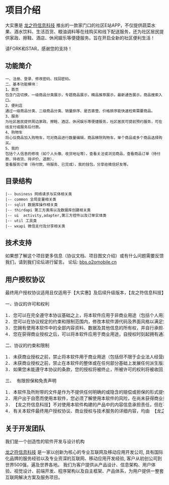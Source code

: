 项目介绍
================

大实惠是 [龙之符信息科技](http://www.geek-zoo.com) 推出的一款家门口的社区E站APP，不仅提供蔬菜水果、酒水饮料、生活百货、粮油调料等在线购买和线下配送服务，还为社区居民提供家政、擦鞋、酒店、休闲娱乐等便捷服务。旨在开启全新的社区便利生活！

请FORK和STAR，感谢您的支持！

## 功能简介

```
一、注册、登录、修改密码、找回密码。
二、基本功能模块：
1、首页
包含门店切换，一级商品分类展示，专题商品展示，精品推荐展示，最新通告展示，商品搜索入口。
2、便利店
通过一级商品分类、二级商品分类、销量排序、是否直营、价格排序能快速检索需要商品。
3、服务
为社区居民提供周边家政、擦鞋、酒店、休闲娱乐等便捷服务，社区居民可提前预约服务，可在线支付或服务后付款。
4、购物车
将心仪商品加入购物车，可对商品进行数量编辑，商品移除购物车，单个商品或多个商品选择购买。
5、我的
包括个人信息的修改（如个人头像、收货地址等），查看关注或浏览商品，查看商品订单（待付款、待收货、待评价、退款），
查看服务订单（待付款、待服务、已完成），我的钱包，分享给微信好友等。
```

## 目录结构

```
|-- business 网络请求与实体相关类
|-- common 全局变量相关类
|-- sqlit 数据库操作相关类
|-- thirdapi 第三方类库以及数据库创建相关类
|-- ui  activity,adapter,第三方控件以及订单实体类
|-- util 工具类
|-- wxapi 微信支付及分享相关类
```

## 技术支持
如果想了解这个项目更多信息（协议文档、项目图文介绍）或有什么问题需要反馈我们，请到我们论坛进行留言。
论坛: [bbs.o2omobile.cn](http://bbs.o2omobile.cn)


## 用户授权协议

<pre>
最终用户授权协议适用且仅适用于【大实惠】及后续升级版本，【龙之符信息科技】 团队拥有对本授权协议的最终解释权。

一、协议的许可和权利

1. 您可以在完全遵守本协议基础之上，将本软件应用于非商业用途（包括个人用途：不具备法人资格的自然人，以个人名义从事电子商务活动；非盈利性用途：从事非盈利活动的商业机构及非盈利性组织，将本软件用且仅用于产品演示、展示，而非买卖或盈利的运营活动等；)
2. 您可以在协议规定的约束和限制范围内，修改本软件源代码及界面风格以满足您对该产品的需求。
3. 您拥有使用本软件中的全部内容资料、数据及其他信息的所有权，并自行承担与其相关的法律义务。
4. 您在获得商业授权之后，可以将本软件应用于商业用途，自授权时刻起拥有通过指定的方式及期限内获得指定范围内的技术支持服务。

二、协议的约束和限制

1. 未获商业授权之前，禁止将本软件用于商业用途（包括但不限于企业法人经营的移动端产品、经营性移动端产品以及以盈利为目的或实现盈利移动端产品）。
2. 未获商业授权之前，禁止在本软件的整体或在任何部分基础上发展任何派生版本、修改版本或第三方版本用于重新开发。
3. 如果您未能遵守本协议的条款，您的授权将被终止，所被许可的权利将被收回，并承担相应法律责任。

三、 有限担保和免责声明

1. 本软件及所附带的文件是作为不提供任何明确的或隐含的赔偿或担保的形式提供的。
2. 用户出于自愿而使用本软件，您必须了解使用本软件的风险，在尚未获得商业授权之前，我们不承诺提供任何形式的技术支持、使用担保，也不承担任何因使用本软件而产生问题的相关4. 责任。
3. 【龙之符信息科技】不对使用本软件构建的产品中的内容信息承担责任，但在不侵犯用户隐私信息的前提下，保留以任何方式获取用户信息及商品信息的权利。
4. 有关本软件最终用户授权协议、商业授权与技术服务的详细内容，均由 【龙之符信息科技】官方网站独家提供。 【龙之符信息科技】拥有在不事先通知的情况下，修改授权协议的权力，修改后的协议对改变之日起的新授权用户生效。电子文本形式的授权协议如同双方书面签署的协议一样，具有完全的和等同的法律效力。您一旦开始修改、安装或使用 本软件，即被视为完全理解并接受本协议的各项条款，在享有上述条款授予的权力的同时，受到相关的约束和限制。协议许可范围以外的行为，将直接违反本授权协议并构成侵权，我们有权随时终止授权，责令停止损害，并保留追究相关责任的权力。
</pre>

## 关于开发团队

我们是一个创造性的软件开发与设计机构

[龙之符信息科技](http://www.geek-zoo.com) 是一家以创新为核心的专业互联网及移动应用开发公司, 具有国际化品牌的服务经验以及专业资深的互联网、移动应用开发经验, 客户从初创公司到世界500强，遍及世界各地。 我们为客户提供从产品设计、信息架构、用户体验、视觉设计、前端开发、程序架构以及自主框架、产品体系，为用户提供一整套互联网解决方案及服务项目。
